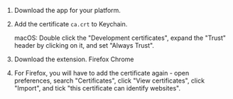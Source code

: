 

1. Download the app for your platform.
2. Add the certificate `ca.crt` to Keychain. 
    
    macOS:
        Double click the "Development certificates", expand the "Trust" header by clicking on it, and set "Always Trust".

3. Download the extension.
    Firefox
    Chrome

4. For Firefox, you will have to add the certificate again - open preferences, search "Certificates", click "View certificates", click "Import", and tick "this certificate can identify websites".



